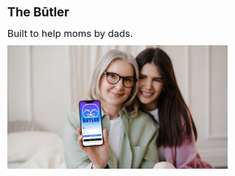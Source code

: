# **The Būtler**

<span style="font-size: 22px;">Built to help moms by dads.
<br>

![The Būtler](public/images/butler/butler-1.png)